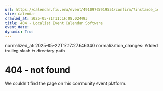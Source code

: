 ```yaml
---
url: https://calendar.fiu.edu/event/49109765919551/confirm/?instance_id=49109765960537&return=https%3A%2F%2Fcalendar.fiu.edu%2Fcalendar%3Fevent_types%255B%255D%3D121721
site: Calendar
crawled_at: 2025-05-21T11:16:08.024493
title: 404 - Localist Event Calendar Software
event_date: 
dynamic: True
---
```

normalized_at: 2025-05-22T17:17:27.646340
normalization_changes: Added trailing slash to directory path

# 404 - not found
We couldn't find the page on this community event platform.

